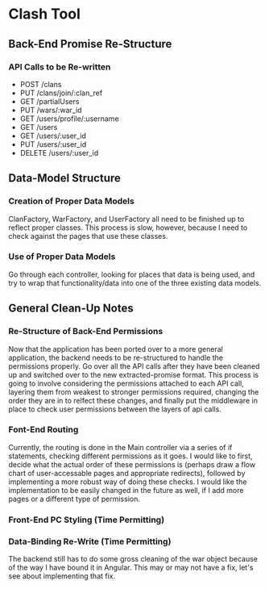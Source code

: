 # Clash Tool

## Back-End Promise Re-Structure

### API Calls to be Re-written

* POST /clans
* PUT /clans/join/:clan_ref
* GET /partialUsers
* PUT /wars/:war_id
* GET /users/profile/:username
* GET /users
* GET /users/:user_id
* PUT /users/:user_id
* DELETE /users/:user_id


## Data-Model Structure

### Creation of Proper Data Models

ClanFactory, WarFactory, and UserFactory all need to be finished up to reflect proper classes. This process is slow, however, because I need to check against the pages that use these classes.

### Use of Proper Data Models

Go through each controller, looking for places that data is being used, and try to wrap that functionality/data into one of the three existing data models.


## General Clean-Up Notes

### Re-Structure of Back-End Permissions

Now that the application has been ported over to a more general application, the backend needs to be re-structured to handle the permissions properly. Go over all the API calls after they have been cleaned up and switched over to the new extracted-promise format. This process is going to involve considering the permissions attached to each API call, layering them from weakest to stronger permissions required, changing the order they are in to relfect these changes, and finally put the middleware in place to check user permissions between the layers of api calls.

### Font-End Routing

Currently, the routing is done in the Main controller via a series of if statements, checking different permissions as it goes. I would like to first, decide what the actual order of these permissions is (perhaps draw a flow chart of user-accessable pages and appropriate redirects), followed by implementing a more robust way of doing these checks. I would like the implementation to be easily changed in the future as well, if I add more pages or a different type of permission.

### Front-End PC Styling (Time Permitting)



### Data-Binding Re-Write (Time Permitting)

The backend still has to do some gross cleaning of the war object because of the way I have bound it in Angular. This may or may not have a fix, let's see about implementing that fix.



